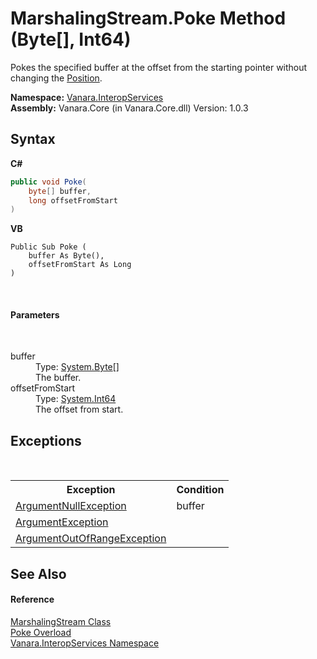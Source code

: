 # MarshalingStream.Poke Method (Byte[], Int64)
 

Pokes the specified buffer at the offset from the starting pointer without changing the <a href="ee1decb0-a505-f7fe-7703-6ee3babf2c63">Position</a>.

**Namespace:**&nbsp;<a href="46913109-b3e0-3b59-6f7f-071f8aa90bf0">Vanara.InteropServices</a><br />**Assembly:**&nbsp;Vanara.Core (in Vanara.Core.dll) Version: 1.0.3

## Syntax

**C#**<br />
``` C#
public void Poke(
	byte[] buffer,
	long offsetFromStart
)
```

**VB**<br />
``` VB
Public Sub Poke ( 
	buffer As Byte(),
	offsetFromStart As Long
)
```

<br />

#### Parameters
&nbsp;<dl><dt>buffer</dt><dd>Type: <a href="http://msdn2.microsoft.com/en-us/library/yyb1w04y" target="_blank">System.Byte</a>[]<br />The buffer.</dd><dt>offsetFromStart</dt><dd>Type: <a href="http://msdn2.microsoft.com/en-us/library/6yy583ek" target="_blank">System.Int64</a><br />The offset from start.</dd></dl>

## Exceptions
&nbsp;<table><tr><th>Exception</th><th>Condition</th></tr><tr><td><a href="http://msdn2.microsoft.com/en-us/library/27426hcy" target="_blank">ArgumentNullException</a></td><td>buffer</td></tr><tr><td><a href="http://msdn2.microsoft.com/en-us/library/3w1b3114" target="_blank">ArgumentException</a></td><td /></tr><tr><td><a href="http://msdn2.microsoft.com/en-us/library/8xt94y6e" target="_blank">ArgumentOutOfRangeException</a></td><td /></tr></table>

## See Also


#### Reference
<a href="cd922f26-ef66-7f8c-9c42-cb4bc2cfe527">MarshalingStream Class</a><br /><a href="59c64cd3-7664-5ff3-b963-07ad503545ef">Poke Overload</a><br /><a href="46913109-b3e0-3b59-6f7f-071f8aa90bf0">Vanara.InteropServices Namespace</a><br />